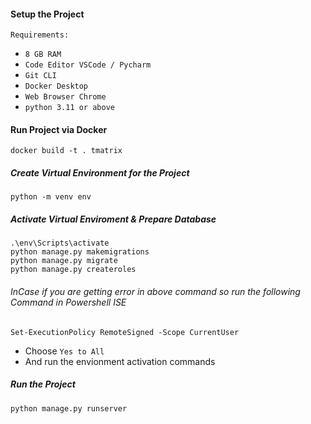 #### Setup the Project
`Requirements:`<br>
- `8 GB RAM`<br>
- `Code Editor VSCode / Pycharm`<br>
- `Git CLI`<br>
- `Docker Desktop`<br>
- `Web Browser Chrome`<br>
- `python 3.11 or above`<br>


#### Run Project via Docker
```
docker build -t . tmatrix
```


##### Create Virtual Environment for the Project
```
python -m venv env
```

##### Activate Virtual Enviroment & Prepare Database
```
.\env\Scripts\activate
python manage.py makemigrations
python manage.py migrate
python manage.py createroles
```

###### InCase if you are getting error in above command so run the following Command in Powershell ISE
```
Set-ExecutionPolicy RemoteSigned -Scope CurrentUser
```
- Choose `Yes to All`
- And run the envionment activation commands

##### Run the Project
```
python manage.py runserver
```
